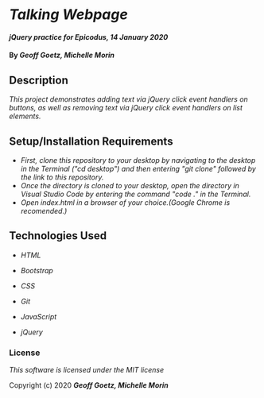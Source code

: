 # _Talking Webpage_

#### _jQuery practice for Epicodus, 14 January 2020_

#### By _**Geoff Goetz, Michelle Morin**_

## Description

_This project demonstrates adding text via jQuery click event handlers on buttons, as well as removing text via jQuery click event handlers on list elements._

## Setup/Installation Requirements

* _First, clone this repository to your desktop by navigating to the desktop in the Terminal ("cd desktop") and then entering "git clone" followed by the link to this repository._
* _Once the directory is cloned to your desktop, open the directory in Visual Studio Code by entering the command "code ." in the Terminal._
* _Open index.html in a browser of your choice.(Google Chrome is recomended.)_

## Technologies Used

* _HTML_

* _Bootstrap_

* _CSS_

* _Git_

* _JavaScript_

* _jQuery_


### License

*This software is licensed under the MIT license*

Copyright (c) 2020 **_Geoff Goetz, Michelle Morin_**